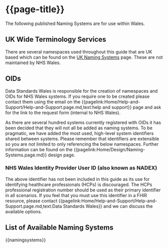 <div class="warning"><span class="ImplementWarn"></span></div>

# {{page-title}}
The following published Naming Systems are for use within Wales. 

## UK Wide Terminology Services

There are several namespaces used throughout this guide that are UK based which can be found on the [UK Naming Systems](https://simplifier.net/guide/uknamingsystems) page. These are not maintained by NHS Wales.


## OIDs

Data Standards Wales is responsible for the creation of namespaces and OIDs for NHS Wales systems. If you require one to be created please contact them using the email on the {{pagelink:Home/Help-and-Support/Help-and-Support.page.md,text:help and support}} page and ask for the link to the request form (internal to NHS Wales).

As there are several hundred systems currently registered with OIDs it has been decided that they will not all be added as naming systems. To be pragmatic, we have added the most used, high-level system identifiers shared between systems. Please remember that identifiers are extensible so you are not limited to only referencing the below namespaces. Further information can be found on the {{pagelink:Home/Design/Naming-Systems.page.md}} design page.

### NHS Wales Identity Provider User ID (also known as NADEX)

The above identifier has not been included in this guide as its use for identifying healthcare professionals (HCPs) is discouraged. The HCPs professional registration number should be used as their primary identifier in all scenarios. If you feel that you must use this identifier in a FHIR resource, please contact {{pagelink:Home/Help-and-Support/Help-and-Support.page.md,text:Data Standards Wales}} and we can discuss the available options.

## List of Available Naming Systems

{{namingsystems}} 